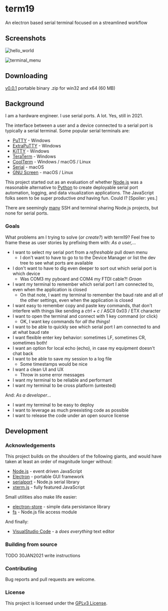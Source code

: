 # term19
An electron based serial terminal focused on a streamlined workflow

## Screenshots

![hello_world](https://user-images.githubusercontent.com/44035038/106377024-d493ff80-634e-11eb-9e58-77e91453e33f.png)

![terminal_menu](https://user-images.githubusercontent.com/44035038/106377078-48360c80-634f-11eb-903d-ccdb4ef6ad94.png)

## Downloading

[v0.0.1](https://drive.google.com/file/d/1UQ8NOF8o5JViOawQrFrpKXQ_qp0Bykh7/view?usp=sharing) portable binary .zip for win32 and x64 (60 MB)

## Background

I am a hardware engineer. I use serial ports. A lot. Yes, still in 2021.

The interface between a user and a device connected to a serial port is typically a serial terminal. Some popular serial terminals are:
- [PuTTY](https://www.chiark.greenend.org.uk/~sgtatham/putty/) - Windows
- [ExtraPuTTY](http://extraputty.com/) - Windows
- [KiTTY](http://www.9bis.net/kitty/) - Windows
- [TeraTerm](https://ttssh2.osdn.jp/) - Windows
- [CoolTerm](https://www.freeware.the-meiers.org/) - Windows / macOS / Linux
- [Serial](https://www.decisivetactics.com/products/serial/) - macOS
- [GNU Screen](https://www.gnu.org/software/screen/) - macOS / Linux

This project started out as an evaluation of whether [Node.js](https://nodejs.org/en/) was a reasonable alternative to [Python](https://www.python.org/) to create deployable serial port automation, logging, and data visualization applications. The JavaScript folks seem to be super productive *and* having fun. Could I? \[Spoiler: yes.\]

There are seemingly [many](https://xtermjs.org/) SSH and terminal sharing Node.js projects, but none for serial ports.

### Goals

What problems am I trying to solve (*or create?*) with term19? Feel free to frame these as user stories by prefixing them with: *As a user,*...

- I want to select my serial port from a *refreshable* pull down menu
    - I don't want to have to go to to the Device Manager or list the dev tree to see what ports are available
- I don't want to have to dig even deeper to sort out which serial port is which device
    - Was COM3 my pyboard and COM4 my FTDI cable?! *Groan*
- I want my terminal to remember which serial port I am connected to, even when the application is closed
    - On that note, I want my terminal to remember the baud rate and all of the other settings, even when the application is closed
- I want easy to remember copy and paste key commands, that don't interfere with things like sending a *ctrl + c* / ASCII 0x03 / ETX character
- I want to open the terminal and connect with 1 key command (or click)
    - OK, I want key commands for *all the things*!
- I want to be able to quickly see which serial port I am connected to and at what baud rate
- I want flexible enter key behavior: sometimes LF, sometimes CR, sometimes both!
- I want an option for local echo (echo), in case my equipment doesn't chat back
- I want to be able to save my session to a log file
    - Some timestamps would be nice
- I want a clean UI and UX
    - Throw in some error messages
- I want my terminal to be reliable and performant
- I want my terminal to be cross platform (untested)

And: *As a developer*...

- I want my terminal to be easy to deploy
- I want to leverage as much preexisting code as possible
- I want to release the code under an open source license

## Development

### Acknowledgements

This project builds on the shoulders of the following giants, and would have taken at least an order of magnitude longer without:

- [Node.js](https://nodejs.org/en/) - event driven JavaScript
- [Electron](https://www.electronjs.org/) - portable GUI framework
- [serialport](https://serialport.io/) - Node.js serial library
- [xterm.js](https://xtermjs.org/) - fully featured JavaScript

Small utilities also make life easier:

- [electron-store](https://github.com/sindresorhus/electron-store) - simple data persistance library
- [fs](https://nodejs.dev/learn/the-nodejs-fs-module) - Node.js file access module

And finally:

- [VisualStudio Code](https://code.visualstudio.com/) - a *does everything* text editor

### Building from source

TODO 30JAN2021 write instructions

### Contributing

Bug reports and pull requests are welcome.

### License

This project is licensed under the [GPLv3 License](LICENSE.md).